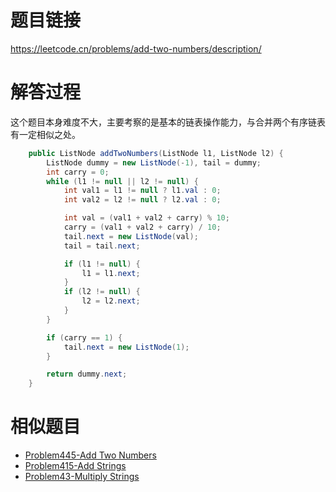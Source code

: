 # 题目链接
https://leetcode.cn/problems/add-two-numbers/description/

# 解答过程
这个题目本身难度不大，主要考察的是基本的链表操作能力，与合并两个有序链表有一定相似之处。

```java
    public ListNode addTwoNumbers(ListNode l1, ListNode l2) {
        ListNode dummy = new ListNode(-1), tail = dummy;
        int carry = 0;
        while (l1 != null || l2 != null) {
            int val1 = l1 != null ? l1.val : 0;
            int val2 = l2 != null ? l2.val : 0;

            int val = (val1 + val2 + carry) % 10;
            carry = (val1 + val2 + carry) / 10;
            tail.next = new ListNode(val);
            tail = tail.next;

            if (l1 != null) {
                l1 = l1.next;
            }
            if (l2 != null) {
                l2 = l2.next;
            }
        }

        if (carry == 1) {
            tail.next = new ListNode(1);
        }

        return dummy.next;
    }
```

# 相似题目
- [Problem445-Add Two Numbers](2022-10-27-leetcode-problem-445.md)
- [Problem415-Add Strings](2023-07-17-leetcode-problem-415.md)
- [Problem43-Multiply Strings](2023-10-16-leetcode-problem-43.md)